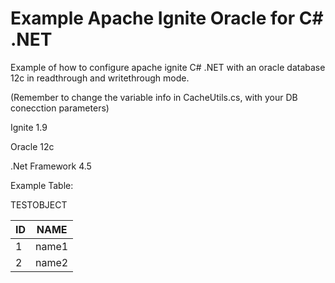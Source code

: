 # Example Apache Ignite Oracle for C# .NET
Example of how to configure apache ignite C# .NET with an oracle database 12c in readthrough and writethrough mode.

(Remember to change the variable  info in CacheUtils.cs, with your DB conecction parameters)

Ignite 1.9

Oracle 12c

.Net Framework 4.5

Example Table:

TESTOBJECT

| ID | NAME  |
|----|-------|
| 1  | name1 |
| 2  | name2 |
